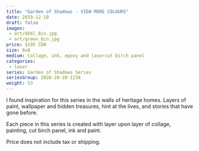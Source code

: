 ```yaml
---
title: "Garden of Shadows - VIEW MORE COLOURS"
date: 2019-12-10
draft: false
images:
 - art/dkbl_8in.jpg
 - art/green_8in.jpg
price: $195 CDN
size: 8x8
medium: Collage, ink, epoxy and lasercut birch panel
categories:
 - laser
series: Garden of Shadows Series
seriesGroup: 2020-20-20-1234
weight: 53
---
```


I found inspiration for this series in the walls of heritage homes. Layers of paint, wallpaper and hidden treasures, hint at the lives, and stories that have gone before.

Each piece in this series is created with layer upon layer of collage, painting, cut birch panel, ink and paint.

Price does not include tax or shipping.